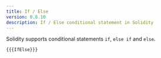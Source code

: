 ```yaml
---
title: If / Else
version: 0.8.10
description: If / Else conditional statement in Solidity
---
```


Solidity supports conditional statements `if`, `else if` and `else`.

```solidity
{{{IfElse}}}
```
